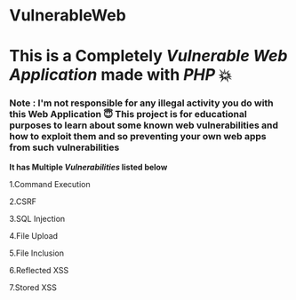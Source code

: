 # VulnerableWeb
# This is a Completely _Vulnerable Web Application_ made with _PHP_ :boom:

### Note : I'm not responsible for any illegal activity you do with this Web Application :innocent: This project is for educational purposes to learn about some known web vulnerabilities and how to exploit them and so preventing your own web apps from such vulnerabilities


**It has Multiple _Vulnerabilities_ listed below**

1.Command Execution

2.CSRF

3.SQL Injection

4.File Upload

5.File Inclusion

6.Reflected XSS

7.Stored XSS

